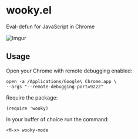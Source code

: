 wooky.el
========

Eval-defun for JavaScript in Chrome

![Imgur](http://i.imgur.com/uMJNFjE.png)

## Usage

Open your Chrome with remote debugging enabled:

    open -a /Applications/Google\ Chrome.app \
    --args "--remote-debugging-port=9222"

Require the package:

    (require 'wooky)

In your buffer of choice run the command:

    <M-x> wooky-mode
